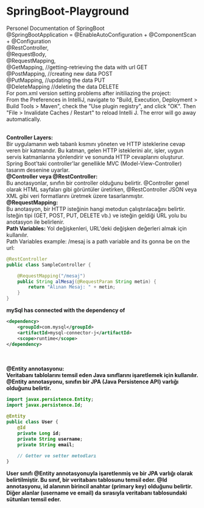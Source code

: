 # SpringBoot-Playground
Personel Documentation of SpringBoot
<br />
@SpringBootApplication = @EnableAutoConfiguration + @ComponentScan + @Configuration
<br />
@RestController, 
<br />
@RequestBody, 
<br />
@RequestMapping, 
<br />
@GetMapping,  //getting-retrieving the data with url GET
<br />
@PostMapping,   //creating new data POST 
<br />
@PutMapping, 		//updating the data PUT
<br />
@DeleteMapping		//deleting the data DELETE
<br />
For pom.xml version setting problems after initiliazing the project:
<br />
From the Preferences in IntelliJ, navigate to "Build, Execution, Deployment > Build Tools > Maven", check the "Use plugin registry", and click "OK".
Then "File > Invalidate Caches / Restart" to reload Intelli J. The error will go away automatically.

<br />
<strong>  Controller Layers: </strong>
<br />
Bir uygulamanın web tabanlı kısmını yöneten ve HTTP isteklerine cevap veren bir katmandır. Bu katman, gelen HTTP isteklerini alır, işler, uygun servis katmanlarına yönlendirir ve sonunda HTTP cevaplarını oluşturur. Spring Boot'taki controller'lar genellikle MVC (Model-View-Controller) tasarım desenine uyarlar.
<br />
<strong>  @Controller veya @RestController:  </strong>
<br />
Bu anotasyonlar, sınıfın bir controller olduğunu belirtir. @Controller genel olarak HTML sayfaları gibi görüntüler üretirken, @RestController JSON veya XML gibi veri formatlarını üretmek üzere tasarlanmıştır.
<br />
<strong>  @RequestMapping: </strong>
<br />
Bu anotasyon, bir HTTP isteğinin hangi metodun çalıştırılacağını belirtir. İsteğin tipi (GET, POST, PUT, DELETE vb.) ve isteğin geldiği URL yolu bu anotasyon ile belirlenir.
<br />
<strong>  Path Variables: </strong>
Yol değişkenleri, URL'deki değişken değerleri almak için kullanılır.
<br />
Path Variables example: /mesaj is a path variable and its gonna be on the url:
<br />

```java
@RestController
public class SampleController {

    @RequestMapping("/mesaj")
    public String alMesaj(@RequestParam String metin) {
        return "Alınan Mesaj: " + metin;
    }
}

```
<strong> mySql has connected with the dependency of </strong>

```xml
<dependency>
    <groupId>com.mysql</groupId>
    <artifactId>mysql-connector-j</artifactId>
    <scope>runtime</scope>
</dependency>
```
<br />
<br />
<strong>@Entity annotasyonu: <strong> <br />
Veritabanı tablolarını temsil eden Java sınıflarını işaretlemek için kullanılır. @Entity annotasyonu, sınıfın bir JPA (Java Persistence API) varlığı olduğunu belirtir.<br />

```java
import javax.persistence.Entity;
import javax.persistence.Id;

@Entity
public class User {
    @Id
    private Long id;
    private String username;
    private String email;
    
    // Getter ve setter metodları
}
```
User sınıfı @Entity annotasyonuyla işaretlenmiş ve bir JPA varlığı olarak belirtilmiştir. Bu sınıf, bir veritabanı tablosunu temsil eder. @Id annotasyonu, id alanının birincil anahtar (primary key) olduğunu belirtir. Diğer alanlar (username ve email) da sırasıyla veritabanı tablosundaki sütunları temsil eder.
<br />
<br />
<br />


